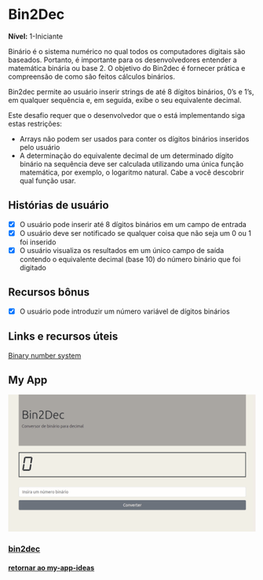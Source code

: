 # Bin2Dec

**Nível:** 1-Iniciante

Binário é o sistema numérico no qual todos os computadores digitais são baseados. Portanto, é importante para os desenvolvedores entender a matemática binária ou base 2. O objetivo do Bin2dec é fornecer prática e compreensão de como são feitos cálculos binários.

Bin2dec permite ao usuário inserir strings de até 8 dígitos binários, 0’s
e 1’s, em qualquer sequência e, em seguida, exibe o seu equivalente decimal.

Este desafio requer que o desenvolvedor que o está implementando siga estas restrições:

- Arrays não podem ser usados para conter os dígitos binários inseridos pelo usuário
- A determinação do equivalente decimal de um determinado dígito binário na sequência deve ser calculada utilizando uma única função matemática, por exemplo, o logaritmo natural. Cabe a você descobrir qual função usar.

## Histórias de usuário

- [X] O usuário pode inserir até 8 dígitos binários em um campo de entrada
- [X] O usuário deve ser notificado se qualquer coisa que não seja um 0 ou 1 foi inserido
- [X] O usuário visualiza os resultados em um único campo de saída contendo o equivalente decimal (base 10) do número binário que foi digitado

## Recursos bônus

- [X] O usuário pode introduzir um número variável de dígitos binários

## Links e recursos úteis

[Binary number system](https://en.wikipedia.org/wiki/Binary_number)

## My App

![aplicação pronta](images/bin2dec.gif)

### [bin2dec](https://lucasmartins96.github.io/bin2dec/)

#### [retornar ao my-app-ideas](https://github.com/lucasmartins96/my-app-ideas/tree/main/beginner)
<!-- ## Example projects

Try not to view this until you've developed your own solution:

- [Binary to decimal conversion program for beginners](https://www.youtube.com/watch?v=YMIALQE26KQ)
- [Binary to Decimal converter using React](https://github.com/email2vimalraj/Bin2Dec)
- [Binary to Decimal converter with plain html, js and css](https://grfreire.github.io/Bin2Dec/)
- [Binary to Decimal converter using Flutter & Dart](https://github.com/israelss/AppIdeasCollection/tree/master/Tier1/Bin2Dec)
  - [Live preview built with Flutter for Web](https://bin2dec.web.app/#/)
- [Binary to Decimal converter using React](https://github.com/geoffctn/Bin2Dec)
- [Matrix-like Binary to Decimal converter using Angular](https://github.com/ZangiefWins/MatrixBin2Dec)
  - [Live preview on heroku](https://matrix-bin2dec.herokuapp.com/) -->
